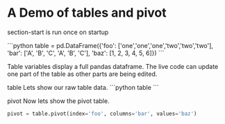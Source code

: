 <!-- markdownlint-disable MD033 -->

# A Demo of tables and pivot
section-start is run once on startup

<section-start api="start">
```python
table = pd.DataFrame({'foo': ['one','one','one','two','two','two'],
                       'bar': ['A', 'B', 'C', 'A', 'B', 'C'],
                       'baz': [1, 2, 3, 4, 5, 6]})
```
</section-start>

Table variables display a full pandas dataframe. The live code can update one
part of the table as other parts are being edited.

<section-live>
<variable-table>table</variable-table>
Lets show our raw table data.
```python
table
```

<variable-table>pivot</variable-table>
Now lets show the pivot table.
```python
pivot = table.pivot(index='foo', columns='bar', values='baz')
```
</section-live>